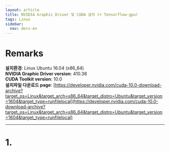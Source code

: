 ```yaml
---
layout: article
title: NVIDIA Graphic Driver 및 CUDA 설치 (+ Tensorflow-gpu)
tags: Linux
sidebar:
  nav: docs-en
---
```


# Remarks
**설치환경**: Linux Ubuntu 16.04 (x86_64) <br>
**NVIDIA Graphic Driver version**: 410.38 <br>
**CUDA Toolkit version**: 10.0 <br>
**설치파일 다운로드 page**: [https://developer.nvidia.com/cuda-10.0-download-archive?target_os=Linux&target_arch=x86_64&target_distro=Ubuntu&target_version=1604&target_type=runfilelocal](https://developer.nvidia.com/cuda-10.0-download-archive?target_os=Linux&target_arch=x86_64&target_distro=Ubuntu&target_version=1604&target_type=runfilelocal)

<!--more-->

---

# 1. 
